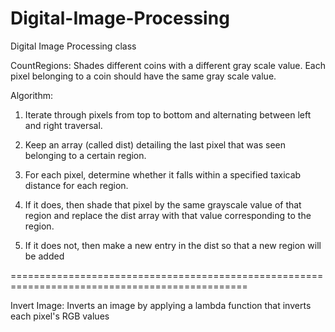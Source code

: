 # Digital-Image-Processing
Digital Image Processing class

CountRegions: 
Shades different coins with a different gray scale value. Each pixel belonging to a coin
should have the same gray scale value. 

Algorithm:

1. Iterate through pixels from top to bottom and alternating between left and right traversal.

2. Keep an array (called dist) detailing the last pixel that was seen belonging to a certain region.

3. For each pixel, determine whether it falls within a specified taxicab distance for each region.

4. If it does, then shade that pixel by the same grayscale value of that region and replace the dist
array with that value corresponding to the region.

5. If it does not, then make a new entry in the dist so that a new region will be added 

===============================================================================================

Invert Image: Inverts an image by applying a lambda function that inverts each pixel's RGB values

